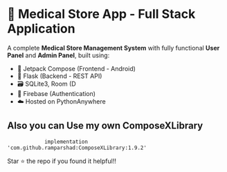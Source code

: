 # 🏥 Medical Store App - Full Stack Application  

A complete **Medical Store Management System** with fully functional **User Panel** and **Admin Panel**, built using:

- 🧠 Jetpack Compose (Frontend - Android)
- 🐍 Flask (Backend - REST API)
- 🗃️ SQLite3, Room (D
- 🔐 Firebase (Authentication) 
- ☁️ Hosted on PythonAnywhere

## Also you can Use my own ComposeXLibrary
```
	        implementation 'com.github.ramparshad:ComposeXLibrary:1.9.2'
```


 Star ⭐ the repo if you found it helpful!!
